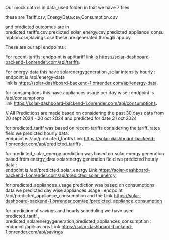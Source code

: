 Our mock data is in data_used folder:
in that we have 7 files 

these are Tariff.csv, EnergyData.csv,Consumption.csv

and predicted outcomes are in predicted_tariffs.csv,predicted_solar_energy.csv,predicted_appliance_consumption.csv,Savings.csv these are generated through app.py

These are our api endpoints :

For recent-tariffs: 
endpoint is api/tariff 
link is https://solar-dashboard-backend-1.onrender.com/api/tariffs.

For energy-data this have solarenergygeneration ,solar intensity hourly : 
endpoint is /api/energy-data  
link is https://solar-dashboard-backend-1.onrender.com/api/energy-data.

for consumptions this have appliances usage per day wise : 
endpoint is /api/consumptions  
link https://solar-dashboard-backend-1.onrender.com/api/consumptions.

//  All Predictions are made based on considering the past 30 days data from 20 sept 2024 - 20 oct 2024 and predicted for date 21 oct 2024



for predicted_tariff was based on recent-tariffs considering the tariff_rates field we predicted hourly data:  
endpoint is /api/predicted_tariffs 
Link https://solar-dashboard-backend-1.onrender.com/api/predicted_tariffs .

for predicted_solar_energy prediction was based on solar energy generation based from energy_data solarenergy generation field  we predicted hourly data :   
endpoint is /api/predicted_solar_energy 
Link https://solar-dashboard-backend-1.onrender.com/api/predicted_solar_energy

for predicted_appliances_usage prediction was based on consumptions data we predicted day wise appliances usage : endpoint /api/predicted_appliance_consumption and the Link https://solar-dashboard-backend-1.onrender.com/api/predicted_appliance_consumption

for prediction of savings and hourly scheduling  we have used  predicted_tariff , predicted_solarenergygeneration,predicted_appliances_consumption  :  
endpoint /api/savings
Link https://solar-dashboard-backend-1.onrender.com/api/savings




    
